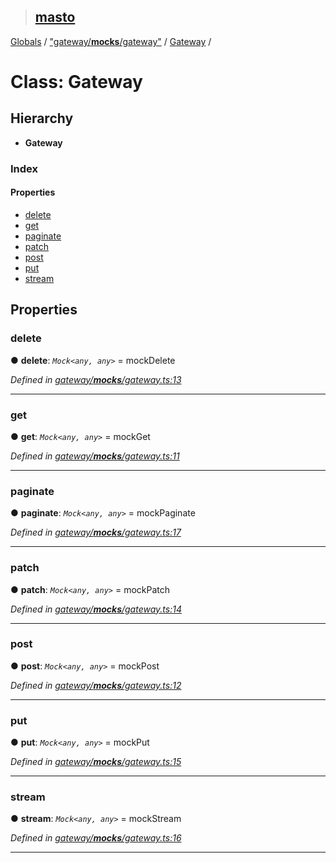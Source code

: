 > ## [masto](../README.md)

[Globals](../globals.md) / ["gateway/__mocks__/gateway"](../modules/_gateway___mocks___gateway_.md) / [Gateway](_gateway___mocks___gateway_.gateway.md) /

# Class: Gateway

## Hierarchy

* **Gateway**

### Index

#### Properties

* [delete](_gateway___mocks___gateway_.gateway.md#delete)
* [get](_gateway___mocks___gateway_.gateway.md#get)
* [paginate](_gateway___mocks___gateway_.gateway.md#paginate)
* [patch](_gateway___mocks___gateway_.gateway.md#patch)
* [post](_gateway___mocks___gateway_.gateway.md#post)
* [put](_gateway___mocks___gateway_.gateway.md#put)
* [stream](_gateway___mocks___gateway_.gateway.md#stream)

## Properties

###  delete

● **delete**: *`Mock<any, any>`* =  mockDelete

*Defined in [gateway/__mocks__/gateway.ts:13](https://github.com/neet/masto.js/blob/3506035/src/gateway/__mocks__/gateway.ts#L13)*

___

###  get

● **get**: *`Mock<any, any>`* =  mockGet

*Defined in [gateway/__mocks__/gateway.ts:11](https://github.com/neet/masto.js/blob/3506035/src/gateway/__mocks__/gateway.ts#L11)*

___

###  paginate

● **paginate**: *`Mock<any, any>`* =  mockPaginate

*Defined in [gateway/__mocks__/gateway.ts:17](https://github.com/neet/masto.js/blob/3506035/src/gateway/__mocks__/gateway.ts#L17)*

___

###  patch

● **patch**: *`Mock<any, any>`* =  mockPatch

*Defined in [gateway/__mocks__/gateway.ts:14](https://github.com/neet/masto.js/blob/3506035/src/gateway/__mocks__/gateway.ts#L14)*

___

###  post

● **post**: *`Mock<any, any>`* =  mockPost

*Defined in [gateway/__mocks__/gateway.ts:12](https://github.com/neet/masto.js/blob/3506035/src/gateway/__mocks__/gateway.ts#L12)*

___

###  put

● **put**: *`Mock<any, any>`* =  mockPut

*Defined in [gateway/__mocks__/gateway.ts:15](https://github.com/neet/masto.js/blob/3506035/src/gateway/__mocks__/gateway.ts#L15)*

___

###  stream

● **stream**: *`Mock<any, any>`* =  mockStream

*Defined in [gateway/__mocks__/gateway.ts:16](https://github.com/neet/masto.js/blob/3506035/src/gateway/__mocks__/gateway.ts#L16)*

___